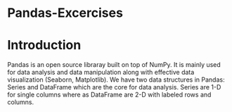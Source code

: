# Pandas-Excercises
# Introduction
Pandas is an open source libraray built on top of NumPy. It is mainly used for data analysis and data manipulation along with effective data visualization (Seaborn, Matplotlib).
We have two data structures in Pandas: Series and DataFrame which are the core for data analysis.
Series are 1-D for single columns where as DataFrame are 2-D with labeled rows and columns.
